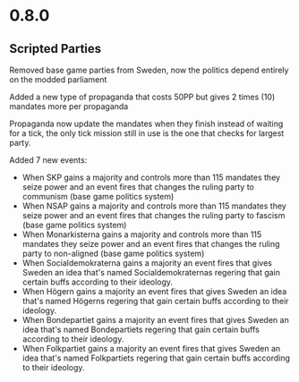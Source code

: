 # 0.8.0

## Scripted Parties

Removed base game parties from Sweden, now the politics depend entirely on the modded parliament

Added a new type of propaganda that costs 50PP but gives 2 times (10) mandates more per propaganda

Propaganda now update the mandates when they finish instead of waiting for a tick, the only tick mission still in use is the one that checks for largest party.

Added 7 new events:

* When SKP gains a majority and controls more than 115 mandates they seize power and an event fires that changes the ruling party to communism (base game politics system)
* When NSAP gains a majority and controls more than 115 mandates they seize power and an event fires that changes the ruling party to fascism (base game politics system)
* When Monarkisterna gains a majority and controls more than 115 mandates they seize power and an event fires that changes the ruling party to non-aligned (base game politics system)
* When Socialdemokraterna gains a majority an event fires that gives Sweden an idea that's named Socialdemokraternas regering that gain certain buffs according to their ideology.
* When Högern gains a majority an event fires that gives Sweden an idea that's named Högerns regering that gain certain buffs according to their ideology.
* When Bondepartiet gains a majority an event fires that gives Sweden an idea that's named Bondepartiets regering that gain certain buffs according to their ideology.
* When Folkpartiet gains a majority an event fires that gives Sweden an idea that's named Folkpartiets regering that gain certain buffs according to their ideology.
